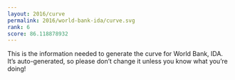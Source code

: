 ```yaml
---
layout: 2016/curve
permalink: 2016/world-bank-ida/curve.svg
rank: 6
score: 86.118878932
---
```


This is the information needed to generate the curve for World Bank, IDA. It’s
auto-generated, so please don’t change it unless you know what you’re
doing!
